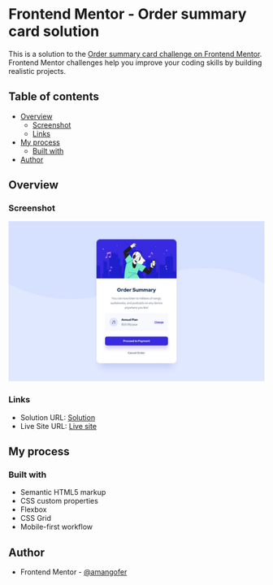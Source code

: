 # Frontend Mentor - Order summary card solution

This is a solution to the [Order summary card challenge on Frontend Mentor](https://www.frontendmentor.io/challenges/order-summary-component-QlPmajDUj). Frontend Mentor challenges help you improve your coding skills by building realistic projects. 

## Table of contents

- [Overview](#overview)
  - [Screenshot](#screenshot)
  - [Links](#links)
- [My process](#my-process)
  - [Built with](#built-with)
- [Author](#author)

## Overview

### Screenshot

![](./screenshot.jpg)


### Links

- Solution URL: [Solution](https://www.frontendmentor.io/solutions/order-summary-component-using-html-and-css-ehcrvcqt9t)
- Live Site URL: [Live site](https://amangofer.github.io/order-summary-component-frontendmentor/)

## My process

### Built with

- Semantic HTML5 markup
- CSS custom properties
- Flexbox
- CSS Grid
- Mobile-first workflow

## Author

- Frontend Mentor - [@amangofer](https://www.frontendmentor.io/profile/amangofer)
